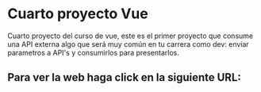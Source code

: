 # Cuarto proyecto Vue

Cuarto proyecto del curso de vue, este es el primer proyecto que consume una API externa algo que será muy común en tu carrera como dev: enviar parametros a API's y consumirlos para presentarlos.

## Para ver la web haga click en la siguiente URL:


